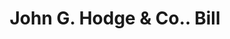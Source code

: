 ---
doi: 10.7916/D8KP9D9M
date_other: '1870'
date_other_textual: 1870-1879
form: printed ephemera
genre:
- Invoices
name:
- John G. Hodge & Co.
object_in_context_url: https://biggert.cul.columbia.edu/items/view/ave_biggert_01820
subject_hierarchical_geographic:
- San Francisco, California, United States
subject_name:
- John G. Hodge & Co.
title: John G. Hodge & Co.. Bill
sort_title: John G. Hodge & Co.. Bill
call_number: ave_biggert_01820
coordinates:
- 37.78333333333333,-122.41666666666667
pid: ave_biggert_01820
identifiers: ave_biggert_01820
thumbnail: false
permalink: /biggert/ave_biggert_01820/
layout: iiif-image-page
---